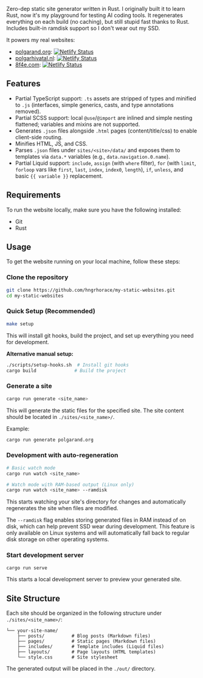 Zero-dep static site generator written in Rust. I originally built it to learn Rust, now it's my playground for testing AI coding tools. It regenerates everything on each build (no caching), but still stupid fast thanks to Rust. Includes built-in ramdisk support so I don't wear out my SSD.

It powers my real websites:
- [polgarand.org](https://polgarand.org): [![Netlify Status](https://api.netlify.com/api/v1/badges/a8bd44af-89f0-4afe-8765-f9cfc38191bf/deploy-status)](https://app.netlify.com/sites/andor/deploys)
- [polgarhivatal.nl](https://polgarhivatal.nl): [![Netlify Status](https://api.netlify.com/api/v1/badges/ea7ae987-302e-4cb0-816f-0aec9b7b5c18/deploy-status)](https://app.netlify.com/projects/polgarhivatal/deploys)
- [8f4e.com](https://8f4e.com): [![Netlify Status](https://api.netlify.com/api/v1/badges/ea7ae987-302e-4cb0-816f-0aec9b7b5c18/deploy-status)](https://app.netlify.com/projects/polgarhivatal/deploys)

## Features

- Partial TypeScript support: `.ts` assets are stripped of types and minified to `.js` (interfaces, simple generics, casts, and type annotations removed).
- Partial SCSS support: local `@use`/`@import` are inlined and simple nesting flattened; variables and mixins are not supported.
- Generates `.json` files alongside `.html` pages (content/title/css) to enable client-side routing.
- Minifies HTML, JS, and CSS.
- Parses `.json` files under `sites/<site>/data/` and exposes them to templates via `data.*` variables (e.g., `data.navigation.0.name`).
- Partial Liquid support: `include`, `assign` (with `where` filter), `for` (with `limit`, `forloop` vars like `first`, `last`, `index`, `index0`, `length`), `if`, `unless`, and basic `{{ variable }}` replacement.

## Requirements

To run the website locally, make sure you have the following installed:
- Git
- Rust

## Usage

To get the website running on your local machine, follow these steps:

### Clone the repository
```bash
git clone https://github.com/hngrhorace/my-static-websites.git
cd my-static-websites
```

### Quick Setup (Recommended)
```bash
make setup
```
This will install git hooks, build the project, and set up everything you need for development.

**Alternative manual setup:**
```bash
./scripts/setup-hooks.sh  # Install git hooks
cargo build              # Build the project
```

### Generate a site
```bash
cargo run generate <site_name>
```

This will generate the static files for the specified site. The site content should be located in `./sites/<site_name>/`.

Example:
```bash
cargo run generate polgarand.org
```

### Development with auto-regeneration
```bash
# Basic watch mode
cargo run watch <site_name>

# Watch mode with RAM-based output (Linux only)
cargo run watch <site_name> --ramdisk
```

This starts watching your site's directory for changes and automatically regenerates the site when files are modified. 

The `--ramdisk` flag enables storing generated files in RAM instead of on disk, which can help prevent SSD wear during development. This feature is only available on Linux systems and will automatically fall back to regular disk storage on other operating systems.

### Start development server
```bash
cargo run serve
```

This starts a local development server to preview your generated site.

## Site Structure

Each site should be organized in the following structure under `./sites/<site_name>/`:

```sites/
└── your-site-name/
    ├── posts/          # Blog posts (Markdown files)
    ├── pages/          # Static pages (Markdown files)
    ├── includes/       # Template includes (Liquid files)
    ├── layouts/        # Page layouts (HTML templates)
    └── style.css       # Site stylesheet
```

The generated output will be placed in the `./out/` directory.
